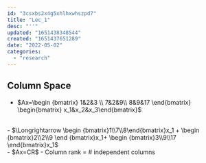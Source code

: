 ```yaml
---
id: "3csxbs2x4g5xhlhxwhszpd7"
title: "Lec_1"
desc: "''"
updated: "1651438348544"
created: "1651437651289"
date: "2022-05-02"
categories: 
  - "research"
---
```




## Column Space
- $Ax=\begin {bmatrix}
1&2&3 \\
7&2&9\\
8&9&17
\end{bmatrix} 
\begin{bmatrix} x_1&x_2&x_3\end{bmatrix}$
<br>
- $\Longrightarrow \begin {bmatrix}1\\7\\8\end{bmatrix}x_1 + \begin {bmatrix}2\\2\\9 \end {bmatrix}x_1+ \begin {bmatrix}3\\9\\17 \end{bmatrix}x_1$
<br>
- $Ax=CR$
- Column rank = # independent columns



